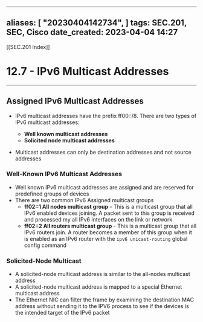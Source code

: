 
---
aliases: [ "20230404142734",  ]
tags: SEC.201, SEC, Cisco
date_created: 2023-04-04 14:27
---
[[SEC.201 Index]]
# 12.7 - IPv6 Multicast Addresses
---
## Assigned IPv6 Multicast Addresses
- IPv6 multicast addresses have the prefix ff00::/8. There are two types of IPv6 multicast addresses:
	- **Well known multicast addresses**
	- **Solicited node multicast addresses**

- Multicast addresses can only be destination addresses and not source addresses

### Well-Known IPv6 Multicast Addresses
- Well known IPv6 multicast addresses are assigned and are reserved for predefined groups of devices
- There are two common IPv6 Assigned multicast groups
	- **ff02::1 All nodes multicast group** - This is a multicast group that all IPv6 enabled devices joining. A packet sent to this group is received and processed my all IPv6 interfaces on the link or network
	- **ff02::2 All routers multicast group** - This is a multicast group that all IPv6 routers join.  A router becomes a member of this group when it is enabled as an IPv6 router with the `ipv6 unicast-routing` global config command

### Solicited-Node Multicast
- A solicited-node multicast address is similar to the all-nodes multicast address
- A solicited-node multicast address is mapped to a special Ethernet multicast address
- The Ethernet NIC can filter the frame by examining the destination MAC address without sending it to the IPV6 process to see if the devices is the intended target of the IPv6 packet

